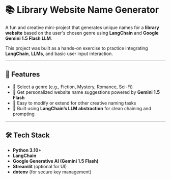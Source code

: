 # 📚 Library Website Name Generator

A fun and creative mini-project that generates unique names for a **library website** based on the user's chosen genre using **LangChain** and **Google Gemini 1.5 Flash LLM**.

This project was built as a hands-on exercise to practice integrating **LangChain**, **LLMs**, and basic user input interaction.

---

## 🚀 Features

- 🎯 Select a genre (e.g., Fiction, Mystery, Romance, Sci-Fi)
- 🤖 Get personalized website name suggestions powered by **Gemini 1.5 Flash**
- 🔄 Easy to modify or extend for other creative naming tasks
- 🧠 Built using **LangChain’s LLM abstraction** for clean chaining and prompting

---

## 🛠️ Tech Stack

- **Python 3.10+**
- **LangChain**
- **Google Generative AI (Gemini 1.5 Flash)**
- **Streamlit** (optional for UI)
- **dotenv** (for secure key management)
